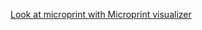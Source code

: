 [Look at microprint with Microprint visualizer](https://alphasteam.github.io/microprint-visualizer/?url=https://api.github.com/repos/AlphaSteam/microprint-generator/contents/Examples/Matrix/microprint(windows-latest,1.6).svg&ref=refs/heads/matrix_actions)